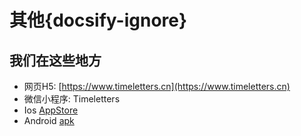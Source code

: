 # 其他{docsify-ignore}

## 我们在这些地方

- 网页H5: [https://www.timeletters.cn](https://www.timeletters.cn)
- 微信小程序: Timeletters
- Ios [AppStore](https://apps.apple.com/cn/app/id1552523043)
- Android [apk](https://vkceyugu.cdn.bspapp.com/VKCEYUGU-dd8c776e-5819-404d-9e85-7faaaf426be8/f4f29ea5-e68c-44c4-ac51-52c0cb64a5b5.apk)
